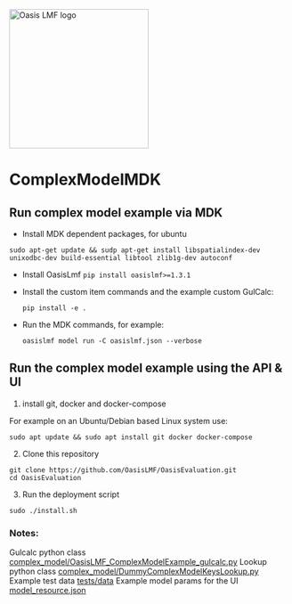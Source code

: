 <img src="https://oasislmf.org/packages/oasis_theme_package/themes/oasis_theme/assets/src/oasis-lmf-colour.png" alt="Oasis LMF logo" width="250"/>

# ComplexModelMDK

## Run complex model example via MDK
* Install MDK dependent packages, for ubuntu
```
sudo apt-get update && sudp apt-get install libspatialindex-dev unixodbc-dev build-essential libtool zlib1g-dev autoconf
```
* Install OasisLmf `pip install oasislmf>=1.3.1`
* Install the custom item commands and the example custom GulCalc:

  ```
  pip install -e .
  ```

* Run the MDK commands, for example:

  ```
  oasislmf model run -C oasislmf.json --verbose
  ```

## Run the complex model example using the API & UI
1) install git, docker and docker-compose

For example on an Ubuntu/Debian based Linux system use:
```
sudo apt update && sudo apt install git docker docker-compose
```

2) Clone this repository
```
git clone https://github.com/OasisLMF/OasisEvaluation.git
cd OasisEvaluation
```
3) Run the deployment script
```
sudo ./install.sh
```

### Notes: 
Gulcalc python class [complex_model/OasisLMF_ComplexModelExample_gulcalc.py](https://github.com/OasisLMF/ComplexModelMDK/blob/master/complex_model/OasisLMF_ComplexModelExample_gulcalc.py)
Lookup python class [complex_model/DummyComplexModelKeysLookup.py](https://github.com/OasisLMF/ComplexModelMDK/blob/master/complex_model/DummyComplexModelKeysLookup.py)
Example test data [tests/data](https://github.com/OasisLMF/ComplexModelMDK/tree/master/tests/data)
Example model params for the UI [model_resource.json]()
